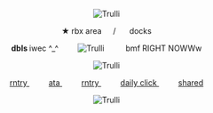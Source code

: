 <p align=center> <body><img src="https://64.media.tumblr.com/7b0bac03e9ba5d43ab8fa0abd5f74173/2a577b39b15547dc-80/s400x600/3baa16afe71e2e9ef2e76a8b4eae7ca77fa2ab37.pnj" alt="Trulli"</body>

<p align=center> <b> ★ </b> rbx area⠀⠀/ ⠀⠀docks  
<p align=center>  <b> dbls </b> iwec  ^_^⠀⠀⠀  <body><img src="https://files.catbox.moe/fbgkei.gif" alt="Trulli"</body> ⠀⠀⠀   bmf RIGHT NOWWw  <p align=center> <body><img src="https://files.catbox.moe/ki837i.gif" alt="Trulli"</body>
<p align=center>  <a href="https://rentry.co/pisscore"> rntry </a>  ⠀⠀⠀ <a href="https://2time.atabook.org/"> ata </a>  ⠀⠀⠀ <a href="https://rentry.co/vanitaskirimi"> rntry </a>  ⠀⠀⠀ <a href="https://arab.org/click-to-help/"> daily click </a>   ⠀⠀⠀ <a href="https://rentry.co/cheesecakers"> shared </a>
<p align=center> <body><img src="https://64.media.tumblr.com/7b0bac03e9ba5d43ab8fa0abd5f74173/2a577b39b15547dc-80/s400x600/3baa16afe71e2e9ef2e76a8b4eae7ca77fa2ab37.pnj" alt="Trulli"</body>




